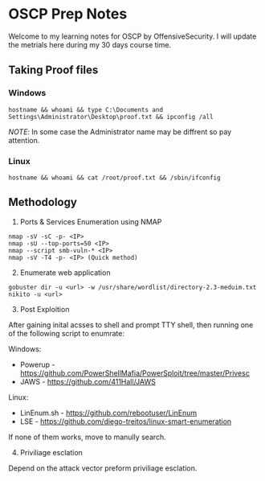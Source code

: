 # OSCP Prep Notes

Welcome to my learning notes for OSCP by OffensiveSecurity. I will update the metrials here during my 30 days course time.

## Taking Proof files

### Windows

```
hostname && whoami && type C:\Documents and Settings\Administrator\Desktop\proof.txt && ipconfig /all
```

*NOTE*: In some case the Administrator name may be diffrent so pay attention.

### Linux

```
hostname && whoami && cat /root/proof.txt && /sbin/ifconfig
```

## Methodology

1) Ports & Services Enumeration using NMAP

```
nmap -sV -sC -p- <IP>
nmap -sU --top-ports=50 <IP>
nmap --script smb-vuln-* <IP>
nmap -sV -T4 -p- <IP> (Quick method)
```

2) Enumerate web application

```
gobuster dir -u <url> -w /usr/share/wordlist/directory-2.3-meduim.txt
nikito -u <url>
```

3) Post Exploition

After gaining inital acsses to shell and prompt TTY shell, then running one of the following script to enumrate:

Windows:

- Powerup - https://github.com/PowerShellMafia/PowerSploit/tree/master/Privesc
- JAWS - https://github.com/411Hall/JAWS

Linux:

- LinEnum.sh - https://github.com/rebootuser/LinEnum
- LSE - https://github.com/diego-treitos/linux-smart-enumeration

If none of them works, move to manully search.

4) Priviliage esclation

Depend on the attack vector preform priviliage esclation.
